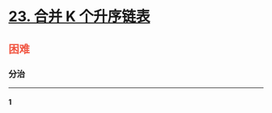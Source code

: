 # [23. 合并 K 个升序链表](https://leetcode.cn/problems/merge-k-sorted-lists/)  
## <font color=#F15642>困难</font>  
### **分治**
***
#### 1
```cpp

```